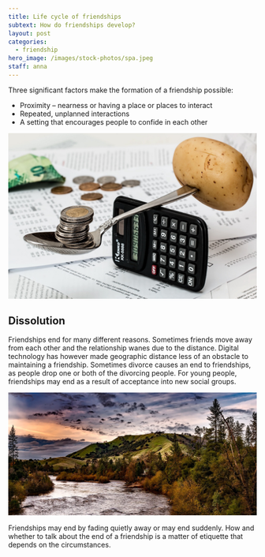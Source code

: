 ```yaml
---
title: Life cycle of friendships
subtext: How do friendships develop?
layout: post
categories:
  - friendship
hero_image: /images/stock-photos/spa.jpeg
staff: anna
---
```

Three significant factors make the formation of a friendship possible:

* Proximity – nearness or having a place or places to interact
* Repeated, unplanned interactions
* A setting that encourages people to confide in each other

![Coins](/images/blog/life-cycle/coins.jpg)

## Dissolution
Friendships end for many different reasons. Sometimes friends move away from each other and the relationship wanes due to the distance. Digital technology has however made geographic distance less of an obstacle to maintaining a friendship. Sometimes divorce causes an end to friendships, as people drop one or both of the divorcing people. For young people, friendships may end as a result of acceptance into new social groups.

![American River](/images/blog/life-cycle/american-river.jpg)

Friendships may end by fading quietly away or may end suddenly. How and whether to talk about the end of a friendship is a matter of etiquette that depends on the circumstances.
